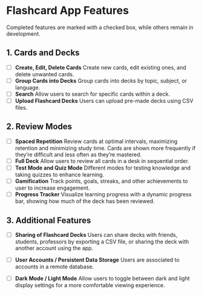 # Flashcard App Features
Completed features are marked with a checked box, while others remain in development. 


## 1. Cards and Decks

- [ ] **Create, Edit, Delete Cards**
Create new cards, edit existing ones, and delete unwanted cards.
- [ ] **Group Cards into Decks**
Group cards into decks by topic, subject, or language.
- [ ] **Search**
Allow users to search for specific cards within a deck.
- [ ] **Upload Flashcard Decks**
Users can upload pre-made decks using CSV files.

## 2. Review Modes

- [ ] **Spaced Repetition**
Review cards at optimal intervals, maximizing retention and minimizing study time. Cards are shown more frequently if they’re difficult and less often as they’re mastered.
- [ ] **Full Deck**
Allow users to review all cards in a desk in sequential order. 
- [ ] **Test Mode and Quiz Mode**
Different modes for testing knowledge and taking quizzes to enhance learning.
- [ ] **Gamification**
Track points, goals, streaks, and other achievements to user to increase engagement.
- [ ] **Progress Tracker**
Visualize learning progress with a dynamic progress bar, showing how much of the deck has been reviewed.

## 3. Additional Features

- [ ] **Sharing of Flashcard Decks**
Users can share decks with friends, students, professors by exporting a CSV file, or sharing the deck with another account using the app. 
- [ ] **User Accounts / Persistent Data Storage**
Users are associated to accounts in a remote database.
- [ ] **Dark Mode / Light Mode**
 Allow users to toggle between dark and light display settings for a more comfortable viewing experience. 

